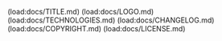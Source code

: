 (load:docs/TITLE.md)
(load:docs/LOGO.md)
(load:docs/TECHNOLOGIES.md)
(load:docs/CHANGELOG.md)
(load:docs/COPYRIGHT.md)
(load:docs/LICENSE.md)